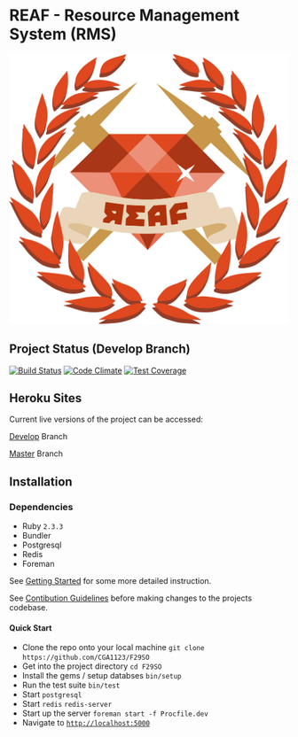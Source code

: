 # REAF - Resource Management System (RMS)

![REAF LOGO](.github/resources/reaf_logo.png)

## Project Status (Develop Branch)
[![Build Status](https://travis-ci.com/CGA1123/F29SO.svg?token=CLPqdNeNYg5kLHcGitp5&branch=develop)](https://travis-ci.com/CGA1123/F29SO)
[![Code Climate](https://codeclimate.com/repos/57f27aea12e7170061001cb3/badges/0aa6f804f2c187f0aed7/gpa.svg)](https://codeclimate.com/repos/57f27aea12e7170061001cb3/feed)
[![Test Coverage](https://codeclimate.com/repos/57f27aea12e7170061001cb3/badges/0aa6f804f2c187f0aed7/coverage.svg)](https://codeclimate.com/repos/57f27aea12e7170061001cb3/coverage)

## Heroku Sites

Current live versions of the project can be accessed:

[Develop](https://reaf-rms-develop.herokuapp.com/) Branch

[Master](https://reaf-rms-master.herokuapp.com/) Branch

## Installation

### Dependencies

- Ruby `2.3.3`
- Bundler
- Postgresql
- Redis
- Foreman

See [Getting Started](GETTING_STARTED.md) for some more detailed instruction.

See [Contibution Guidelines](CONTRIBUTING.md) before making changes to the projects codebase.

#### Quick Start

- Clone the repo onto your local machine  `git clone https://github.com/CGA1123/F29SO`
- Get into the project directory          `cd F29SO`
- Install the gems / setup databses       `bin/setup`
- Run the test suite                      `bin/test`
- Start `postgresql`
- Start `redis`                           `redis-server`
- Start up the server                     `foreman start -f Procfile.dev`
- Navigate to [`http://localhost:5000`](http://localhost:5000)
